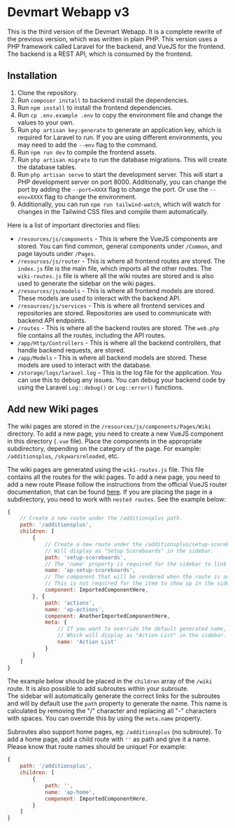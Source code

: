 # Devmart Webapp v3

This is the third version of the Devmart Webapp. It is a complete rewrite of the previous version, which was written in plain PHP.
This version uses a PHP framework called Laravel for the backend, and VueJS for the frontend.
The backend is a REST API, which is consumed by the frontend.

## Installation

1. Clone the repository.
2. Run `composer install` to backend install the dependencies.
3. Run `npm install` to install the frontend dependencies.
4. Run `cp .env.example .env` to copy the environment file and change the values to your own.
5. Run `php artisan key:generate` to generate an application key, which is required for Laravel to run. If you are using different environments, you may need to
   add the `--env` flag to the command.
6. Run `npm run dev` to compile the frontend assets.
7. Run `php artisan migrate` to run the database migrations. This will create the database tables.
8. Run `php artisan serve` to start the development server. This will start a PHP development server on port 8000. Additionally, you can change the port by
   adding the `--port=XXXX` flag to change the port. Or use the `--env=XXXX` flag to change the environment.
9. Additionally, you can run `npm run tailwind-watch`, which will watch for changes in the Tailwind CSS files and compile them automatically.

Here is a list of important directories and files:

- `/resources/js/components` - This is where the VueJS components are stored. You can find common, general components under `/Common`, and page layouts
  under `/Pages`.
- `/resources/js/router` - This is where all frontend routes are stored. The `index.js` file is the main file, which imports all the other routes.
  The `wiki-routes.js` file is where all the wiki routes are stored and is also used to generate the sidebar on the wiki pages.
- `/resources/js/models` - This is where all frontend models are stored. These models are used to interact with the backend API.
- `/resources/js/services` - This is where all frontend services and repositories are stored. Repositories are used to communicate with backend API endpoints.
- `/routes` - This is where all the backend routes are stored. The `web.php` file contains all the routes, including the API routes.
- `/app/Http/Controllers` - This is where all the backend controllers, that handle backend requests, are stored.
- `/app/Models` - This is where all backend models are stored. These models are used to interact with the database.
- `/storage/logs/laravel.log` - This is the log file for the application. You can use this to debug any issues. You can debug your backend code by using the
  Laravel `Log::debug()` or `Log::error()` functions.

## Add new Wiki pages

The wiki pages are stored in the `/resources/js/components/Pages/Wiki` directory. To add a new page, you need to create a new VueJS component in this directory (`.vue` file).
Place the components in the appropriate subdirectory, depending on the category of the page. For example: `/additionsplus`, `/skywarsreloaded`, etc.

The wiki pages are generated using the `wiki-routes.js` file. This file contains all the routes for the wiki pages. To add a new page, you need to add a new route
Please follow the instructions from the official VueJS router documentation, that can be found [here](https://router.vuejs.org/guide/essentials/nested-routes.html).
If you are placing the page in a subdirectory, you need to work with `nested routes`. See the example below:

```js
{
    // Create a new route under the /additionsplus path.
    path: '/additionsplus', 
    children: [
        {
            // Create a new route under the /additionsplus/setup-scoreboards path.
            // Will display as "Setup Scoreboards" in the sidebar.
            path: 'setup-scoreboards',
            // The 'name' property is required for the sidebar to link to the right route.
            name: 'ap-setup-scoreboards',
            // The component that will be rendered when the route is accessed.
            // This is not required for the item to show up in the sidebar, but it is required for the route to work.
            component: ImportedComponentHere,
        }, {
            path: 'actions',
            name: 'ap-actions',
            component: AnotherImportedComponentHere,
            meta: {
                // If you want to override the default generated name, you can use the meta property.
                // Which will display as "Action List" in the sidebar.
                name: 'Action List'
            }
        }
    ]
}
```
The example below should be placed in the `children` array of the `/wiki` route. It is also possible to add subroutes within your subroute.  
The sidebar will automatically generate the correct links for the subroutes and will by default use the `path` property to generate the name. 
This name is calculated by removing the "/" character and replacing all "-" characters with spaces. You can override this by using the `meta.name` property.

Subroutes also support home pages, eg: `/additionsplus` (no subroute). To add a home page, add a child route with `''` as path and give it a name. 
Please know that route names should be unique!
For example:
```js
{
    path: '/additionsplus',
    children: [
        {
            path: '',
            name: 'ap-home',
            component: ImportedComponentHere,
        }
    ]
}
```

